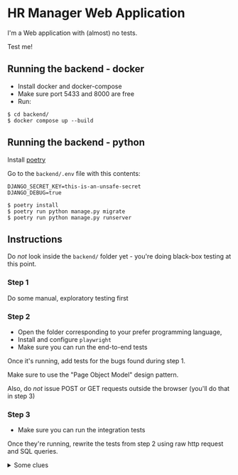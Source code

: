 # HR Manager Web Application

I'm a Web application with (almost) no tests.

Test me!

## Running the backend - docker

* Install docker and docker-compose
* Make sure port 5433 and 8000 are free
* Run:

```
$ cd backend/
$ docker compose up --build
```

## Running the backend - python

Install [poetry](https://python-poetry.org)


Go to the `backend/.env` file with this contents:
```
DJANGO_SECRET_KEY=this-is-an-unsafe-secret
DJANGO_DEBUG=true
```


```
$ poetry install
$ poetry run python manage.py migrate
$ poetry run python manage.py runserver
```

## Instructions

Do _not_ look inside the `backend/` folder yet - you're doing black-box testing at this point.

### Step 1

Do some manual, exploratory testing first

### Step 2

* Open the folder corresponding to your prefer programming language,
* Install and configure `playwright`
* Make sure you can run the end-to-end tests

Once it's running, add tests for the bugs found during step 1.

Make sure to use the "Page Object Model" design pattern.

Also, do _not_ issue POST or GET requests outside the browser
(you'll do that in step 3)

### Step 3


* Make sure you can run the integration tests
 
Once they're running, rewrite the tests from step 2 using raw http request
and SQL queries.

<details>
<summary>Some clues</summary>
<ul>
<li>You'll see the PostgreQSL credentials in the docker logs - you can use DBeaver to go look at the database</li>
<li>You can use your browser dev extensions to look at the payload of the POST requests</li>
<li>And you can also look at the backend code to see the routes (in `hr/urls.py`)</li>
</ul>
</details>

